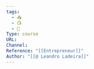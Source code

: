 ```yaml
---
tags:
  - 📥
  - 📺
  - 🔴
Type: course
URL: 
Channel: 
Reference: "[[Entrepreneur]]"
Author: "[[@ Leandro Ladeira]]"
---
```

